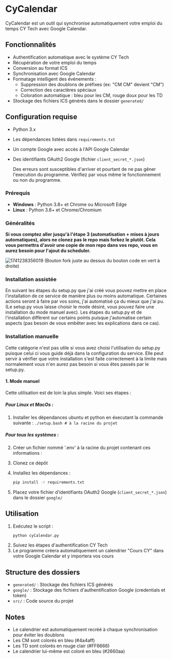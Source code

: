 # CyCalendar

CyCalendar est un outil qui synchronise automatiquement votre emploi du temps CY Tech avec Google Calendar.

## Fonctionnalités

- Authentification automatique avec le système CY Tech
- Récupération de votre emploi du temps
- Conversion au format ICS
- Synchronisation avec Google Calendar
- Formatage intelligent des événements :
  - Suppression des doublons de préfixes (ex: "CM CM" devient "CM")
  - Correction des caractères spéciaux
  - Coloration automatique : bleu pour les CM, rouge doux pour les TD
- Stockage des fichiers ICS générés dans le dossier `generated/`

## Configuration requise

- Python 3.x
- Les dépendances listées dans `requirements.txt`
- Un compte Google avec accès à l'API Google Calendar
- Des identifiants OAuth2 Google (fichier `client_secret_*.json`)

  Des erreurs sont susceptibles d'arriver et pourtant de ne pas gêner l'execution du programme. Vérifiez par vous même le fonctionnement ou non du programme.

### Prérequis

- **Windows** : Python 3.8+ et Chrome ou Microsoft Edge
- **Linux** : Python 3.8+ et Chrome/Chromium

### Généralités

**Si vous comptez aller jusqu'à l'étape 3 (automatisation + mises à jours automatiques), alors ne clonez pas le repo mais forkez le plutôt. Cela vous permettra d'avoir une copie de mon repo dans vos repo, vous en aurez besoin pour l'ajout du scheduler.**

![1741238356019](image/README/1741238356019.png)
(Bouton fork juste au dessus du bouton code en vert à droite)

### Installation assistée

En suivant les étapes du setup.py que j'ai créé vous pouvez mettre en place l'installation de ce service de manière plus ou moins automatique. Certaines actions seront à faire par vos soins, j'ai automatisé ça du mieux que j'ai pu. (Le setup.py vous laisse choisir le mode désiré, vous pouvez faire une installation du mode manuel avec). Les étapes du setup.py et de l'installation diffèrent sur certains points puisque j'automatise certain aspects (pas besoin de vous embêter avec les explications dans ce cas).

### Installation manuelle

Cette catégorie n'est pas utile si vous avez choisi l'utilisation du setup.py puisque celui ci vous guide déjà dans la configuration du service. Elle peut servir à vérifier que votre installation s'est faite correctement à la limite mais normalement vous n'en aurez pas besoin si vous êtes passés par le setup.py.

#### 1. Mode manuel

   Cette utilisation est de loin la plus simple. Voici ses étapes :

##### Pour Linux et MacOs :

1. Installer les dépendances ubuntu et python en éxecutant la commande suivante : ``./setup.bash # à la racine du projet``

##### Pour tous les systèmes :

2. Créer un fichier nommé '.env' à la racine du projet contenant ces informations :
3. Clonez ce dépôt
4. Installez les dépendances :

   ```bash
   pip install -r requirements.txt
   ```
5. Placez votre fichier d'identifiants OAuth2 Google (`client_secret_*.json`) dans le dossier `google/`

## Utilisation

1. Exécutez le script :
   ```bash
   python cyCalendar.py
   ```
2. Suivez les étapes d'authentification CY Tech
3. Le programme créera automatiquement un calendrier "Cours CY" dans votre Google Calendar et y importera vos cours

## Structure des dossiers

- `generated/` : Stockage des fichiers ICS générés
- `google/` : Stockage des fichiers d'authentification Google (credentials et token)
- `src/` : Code source du projet

## Notes

- Le calendrier est automatiquement recréé à chaque synchronisation pour éviter les doublons
- Les CM sont colorés en bleu (#4a4aff)
- Les TD sont colorés en rouge clair (#FF6666)
- Le calendrier lui-même est coloré en bleu (#2660aa)
